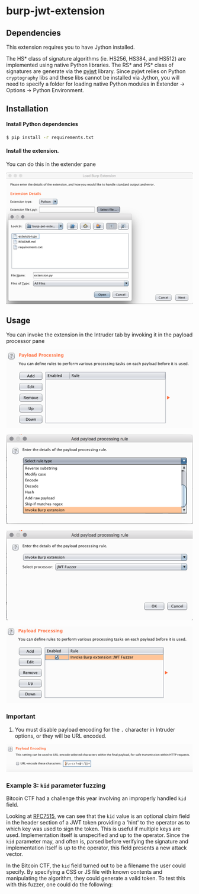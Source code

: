 # burp-jwt-extension

## Dependencies

This extension requires you to have Jython installed.

The HS* class of signature algorithms (ie. HS256, HS384, and HS512) are implemented using native Python libraries. The RS* and PS* class of signatures are generate via the [pyjwt](https://pyjwt.readthedocs.io/en/latest/) library. Since pyjwt relies on Python `cryptography` libs and these libs cannot be installed via Jython, you will need to specify a folder for loading native Python modules in Extender -> Options -> Python Environment. 

## Installation

#### Install Python dependencies

```bash
$ pip install -r requirements.txt
```

#### Install the extension.

You can do this in the extender pane

![install_extension](https://github.com/cle0patra/burp-jwt-extension-images/blob/master/install_extension.png)


## Usage

You can invoke the extension in the Intruder tab by invoking it in the payload processor pane

![payload_processing](https://github.com/cle0patra/burp-jwt-extension-images/blob/master/payload_processing.png)

![payload_processing_rule](https://github.com/cle0patra/burp-jwt-extension-images/blob/master/payload_processing_rule.png)

![processing_rule](https://github.com/cle0patra/burp-jwt-extension-images/blob/master/processing_rule.png)

![invoke_processor](https://github.com/cle0patra/burp-jwt-extension-images/blob/master/invoke_processor.png)

### **Important**

1. You must disable payload encoding for the `.` character in Intruder options, or they will be URL encoded.

![payload_encoding](https://github.com/cle0patra/burp-jwt-extension-images/blob/master/payload_encoding.png)


### Example 3: `kid` parameter fuzzing

Bitcoin CTF had a challenge this year involving an improperly handled `kid` field. 

Looking at [RFC7515](https://tools.ietf.org/html/rfc7515#section-4.1.4), we can see that the `kid` value is an optional claim field in the header section of a JWT token providing a 'hint' to the operator as to which key was used to sign the token. This is useful if multiple keys are used. Implementation itself is unspecified and up to the operator. Since the `kid` parameter may, and often is, parsed before verifying the signature and implementation itself is up to the operator, this field presents a new attack vector.

In the Bitcoin CTF, the `kid` field turned out to be a filename the user could specify. By specifying a CSS or JS file with known contents and manipulating the algorithm, they could generate a valid token. To test this with this fuzzer, one could do the following:
